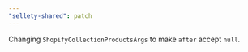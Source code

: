 ```yaml
---
"sellety-shared": patch
---
```


Changing `ShopifyCollectionProductsArgs` to make `after` accept `null`.
